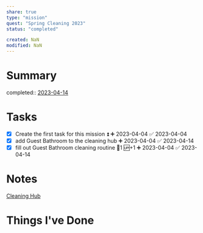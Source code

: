```yaml
---
share: true
type: "mission"
quest: "Spring Cleaning 2023"
status: "completed"

created: NaN 
modified: NaN
---
```

 
# Summary
completed:: [2023-04-14](../../00%20-%20Life%20Management%20System/09%20-%20Daily%20Notes/2023-04-14.md)
# Tasks
- [x] Create the first task for this mission ⏫ ➕ 2023-04-04 ✅ 2023-04-04
- [x] add Guest Bathroom to the cleaning hub ➕ 2023-04-04 ✅ 2023-04-14
- [x] fill out Guest Bathroom cleaning routine 🥄1 🆙+1 ➕ 2023-04-04 ✅ 2023-04-14

# Notes
[Cleaning Hub](./Cleaning%20Hub.md)
# Things I've Done